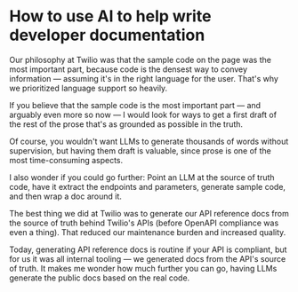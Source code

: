 # How to use AI to help write developer documentation

Our philosophy at Twilio was that the sample code on the page was the most important part, because code is the densest way to convey information — assuming it's in the right language for the user. That's why we prioritized language support so heavily. 

If you believe that the sample code is the most important part — and arguably even more so now — I would look for ways to get a first draft of the rest of the prose that's as grounded as possible in the truth. 

Of course, you wouldn't want LLMs to generate thousands of words without supervision, but having them draft is valuable, since prose is one of the most time-consuming aspects.

I also wonder if you could go further: Point an LLM at the source of truth code, have it extract the endpoints and parameters, generate sample code, and then wrap a doc around it. 

The best thing we did at Twilio was to generate our API reference docs from the source of truth behind Twilio's APIs (before OpenAPI compliance was even a thing). That reduced our maintenance burden and increased quality. 

Today, generating API reference docs is routine if your API is compliant, but for us it was all internal tooling — we generated docs from the API's source of truth. It makes me wonder how much further you can go, having LLMs generate the public docs based on the real code.